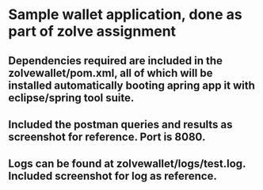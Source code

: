 # Sample wallet application, done as part of zolve assignment
## Dependencies required are included in the zolvewallet/pom.xml, all of which will be installed automatically booting apring app it with eclipse/spring tool suite.
## Included the postman queries and results as screenshot for reference. Port is 8080.
## Logs can be found at zolvewallet/logs/test.log. Included screenshot for log as reference.
